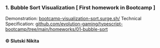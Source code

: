 ###  1. Bubble Sort Visualization [ First homework in Bootcamp ] 
Demonstration: [bootcamp-visualization-sort.surge.sh/](http://bootcamp-visualization-sort.surge.sh/)
Technical Specification: [github.com/evolution-gaming/typescript-bootcamp/tree/main/homeworks/01-bubble-sort](https://github.com/evolution-gaming/typescript-bootcamp/tree/main/homeworks/01-bubble-sort)
#### © Slutski Nikita
